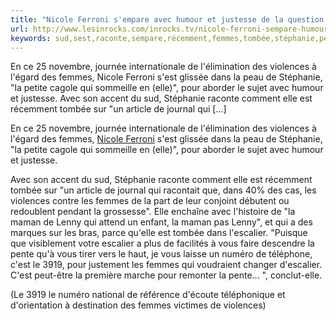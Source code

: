 ```yaml
---
title: "Nicole Ferroni s'empare avec humour et justesse de la question des violences conjugales"
url: http://www.lesinrocks.com/inrocks.tv/nicole-ferroni-sempare-humour-justesse-de-question-violences-conjugales/
keywords: sud,sest,raconte,sempare,récemment,femmes,tombée,stéphanie,petite,ferroni,conjugales,violences,justesse,humour,nicole,sommeille,question
---
```

En ce 25 novembre, journée internationale de l'élimination des violences à l'égard des femmes, Nicole Ferroni s'est glissée dans la peau de Stéphanie, "la petite cagole qui sommeille en (elle)", pour aborder le sujet avec humour et justesse. Avec son accent du sud, Stéphanie raconte comment elle est récemment tombée sur "un article de journal qui \[...\]

En ce 25 novembre, journée internationale de l\'élimination des violences à l\'égard des femmes, [Nicole Ferroni](https://www.lesinrocks.com/2016/11/23/medias/lhumour-sauver-medias%E2%80%89nbsp-reponses-de-nicole-ferroni-11880770/) s\'est glissée dans la peau de Stéphanie, \"la petite cagole qui sommeille en (elle)\", pour aborder le sujet avec humour et justesse.

Avec son accent du sud, Stéphanie raconte comment elle est récemment tombée sur \"un article de journal qui racontait que, dans 40% des cas, les violences contre les femmes de la part de leur conjoint débutent ou redoublent pendant la grossesse\". Elle enchaîne avec l\'histoire de \"la maman de Lenny qui attend un enfant, la maman pas Lenny\", et qui a des marques sur les bras, parce qu\'elle est tombée dans l\'escalier. \"Puisque que visiblement votre escalier a plus de facilités à vous faire descendre la pente qu\'à vous tirer vers le haut, je vous laisse un numéro de téléphone, c\'est le 3919, pour justement les femmes qui voudraient changer d\'escalier. C\'est peut-être la première marche pour remonter la pente\... \", conclut-elle.

(Le 3919 le numéro national de référence d'écoute téléphonique et d'orientation à destination des femmes victimes de violences)
